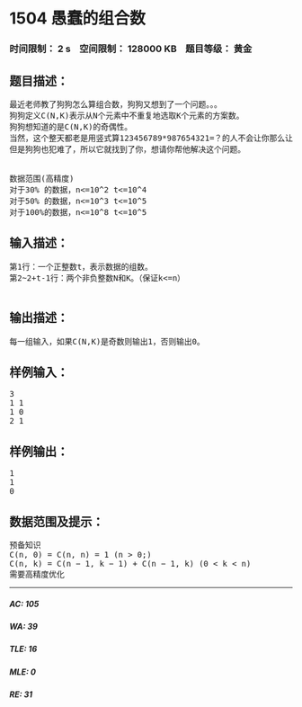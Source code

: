 # 1504 愚蠢的组合数   
### 时间限制： 2 s&nbsp;&nbsp;&nbsp;&nbsp;空间限制： 128000 KB&nbsp;&nbsp;&nbsp;&nbsp;题目等级： 黄金  
## 题目描述：  

<pre>
最近老师教了狗狗怎么算组合数，狗狗又想到了一个问题。。。
狗狗定义C(N,K)表示从N个元素中不重复地选取K个元素的方案数。
狗狗想知道的是C(N,K)的奇偶性。
当然，这个整天都老是用竖式算123456789*987654321=？的人不会让你那么让自己那么轻松，它说：“N和K都可能相当大。”
但是狗狗也犯难了，所以它就找到了你，想请你帮他解决这个问题。
 
 
数据范围(高精度)
对于30% 的数据，n<=10^2 t<=10^4
对于50% 的数据，n<=10^3 t<=10^5
对于100%的数据，n<=10^8 t<=10^5
</pre>
  
  
## 输入描述：  

<pre>
第1行：一个正整数t，表示数据的组数。
第2~2+t-1行：两个非负整数N和K。（保证k<=n）
 
</pre>
  
  
## 输出描述：  

<pre>
每一组输入，如果C(N,K)是奇数则输出1，否则输出0。
</pre>
  
  
## 样例输入：  

<pre>
3
1 1
1 0
2 1
</pre>
  
  
## 样例输出：  

<pre>
1
1
0
</pre>
  
  
## 数据范围及提示：  

<pre>
预备知识
C(n, 0) = C(n, n) = 1 (n > 0;)  
C(n, k) = C(n − 1, k − 1) + C(n − 1, k) (0 < k < n)
需要高精度优化
</pre>
  
  
***  

##### AC: 105  
##### WA: 39  
##### TLE: 16  
##### MLE: 0  
##### RE: 31  
